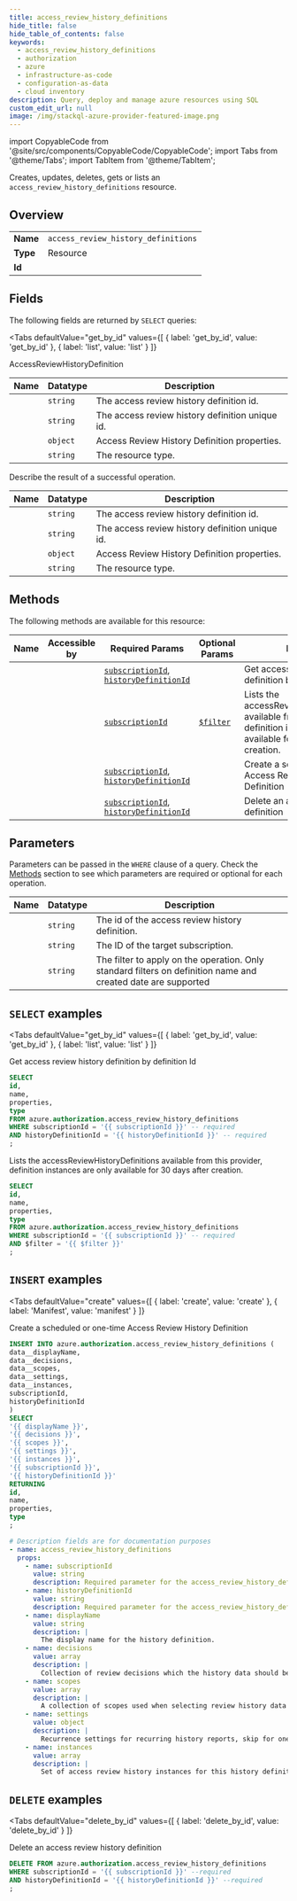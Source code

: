 ```yaml
--- 
title: access_review_history_definitions
hide_title: false
hide_table_of_contents: false
keywords:
  - access_review_history_definitions
  - authorization
  - azure
  - infrastructure-as-code
  - configuration-as-data
  - cloud inventory
description: Query, deploy and manage azure resources using SQL
custom_edit_url: null
image: /img/stackql-azure-provider-featured-image.png
---
```


import CopyableCode from '@site/src/components/CopyableCode/CopyableCode';
import Tabs from '@theme/Tabs';
import TabItem from '@theme/TabItem';

Creates, updates, deletes, gets or lists an <code>access_review_history_definitions</code> resource.

## Overview
<table><tbody>
<tr><td><b>Name</b></td><td><code>access_review_history_definitions</code></td></tr>
<tr><td><b>Type</b></td><td>Resource</td></tr>
<tr><td><b>Id</b></td><td><CopyableCode code="azure.authorization.access_review_history_definitions" /></td></tr>
</tbody></table>

## Fields

The following fields are returned by `SELECT` queries:

<Tabs
    defaultValue="get_by_id"
    values={[
        { label: 'get_by_id', value: 'get_by_id' },
        { label: 'list', value: 'list' }
    ]}
>
<TabItem value="get_by_id">

AccessReviewHistoryDefinition

<table>
<thead>
    <tr>
    <th>Name</th>
    <th>Datatype</th>
    <th>Description</th>
    </tr>
</thead>
<tbody>
<tr>
    <td><CopyableCode code="id" /></td>
    <td><code>string</code></td>
    <td>The access review history definition id.</td>
</tr>
<tr>
    <td><CopyableCode code="name" /></td>
    <td><code>string</code></td>
    <td>The access review history definition unique id.</td>
</tr>
<tr>
    <td><CopyableCode code="properties" /></td>
    <td><code>object</code></td>
    <td>Access Review History Definition properties.</td>
</tr>
<tr>
    <td><CopyableCode code="type" /></td>
    <td><code>string</code></td>
    <td>The resource type.</td>
</tr>
</tbody>
</table>
</TabItem>
<TabItem value="list">

Describe the result of a successful operation.

<table>
<thead>
    <tr>
    <th>Name</th>
    <th>Datatype</th>
    <th>Description</th>
    </tr>
</thead>
<tbody>
<tr>
    <td><CopyableCode code="id" /></td>
    <td><code>string</code></td>
    <td>The access review history definition id.</td>
</tr>
<tr>
    <td><CopyableCode code="name" /></td>
    <td><code>string</code></td>
    <td>The access review history definition unique id.</td>
</tr>
<tr>
    <td><CopyableCode code="properties" /></td>
    <td><code>object</code></td>
    <td>Access Review History Definition properties.</td>
</tr>
<tr>
    <td><CopyableCode code="type" /></td>
    <td><code>string</code></td>
    <td>The resource type.</td>
</tr>
</tbody>
</table>
</TabItem>
</Tabs>

## Methods

The following methods are available for this resource:

<table>
<thead>
    <tr>
    <th>Name</th>
    <th>Accessible by</th>
    <th>Required Params</th>
    <th>Optional Params</th>
    <th>Description</th>
    </tr>
</thead>
<tbody>
<tr>
    <td><a href="#get_by_id"><CopyableCode code="get_by_id" /></a></td>
    <td><CopyableCode code="select" /></td>
    <td><a href="#parameter-subscriptionId"><code>subscriptionId</code></a>, <a href="#parameter-historyDefinitionId"><code>historyDefinitionId</code></a></td>
    <td></td>
    <td>Get access review history definition by definition Id</td>
</tr>
<tr>
    <td><a href="#list"><CopyableCode code="list" /></a></td>
    <td><CopyableCode code="select" /></td>
    <td><a href="#parameter-subscriptionId"><code>subscriptionId</code></a></td>
    <td><a href="#parameter-$filter"><code>$filter</code></a></td>
    <td>Lists the accessReviewHistoryDefinitions available from this provider, definition instances are only available for 30 days after creation.</td>
</tr>
<tr>
    <td><a href="#create"><CopyableCode code="create" /></a></td>
    <td><CopyableCode code="insert" /></td>
    <td><a href="#parameter-subscriptionId"><code>subscriptionId</code></a>, <a href="#parameter-historyDefinitionId"><code>historyDefinitionId</code></a></td>
    <td></td>
    <td>Create a scheduled or one-time Access Review History Definition</td>
</tr>
<tr>
    <td><a href="#delete_by_id"><CopyableCode code="delete_by_id" /></a></td>
    <td><CopyableCode code="delete" /></td>
    <td><a href="#parameter-subscriptionId"><code>subscriptionId</code></a>, <a href="#parameter-historyDefinitionId"><code>historyDefinitionId</code></a></td>
    <td></td>
    <td>Delete an access review history definition</td>
</tr>
</tbody>
</table>

## Parameters

Parameters can be passed in the `WHERE` clause of a query. Check the [Methods](#methods) section to see which parameters are required or optional for each operation.

<table>
<thead>
    <tr>
    <th>Name</th>
    <th>Datatype</th>
    <th>Description</th>
    </tr>
</thead>
<tbody>
<tr id="parameter-historyDefinitionId">
    <td><CopyableCode code="historyDefinitionId" /></td>
    <td><code>string</code></td>
    <td>The id of the access review history definition.</td>
</tr>
<tr id="parameter-subscriptionId">
    <td><CopyableCode code="subscriptionId" /></td>
    <td><code>string</code></td>
    <td>The ID of the target subscription.</td>
</tr>
<tr id="parameter-$filter">
    <td><CopyableCode code="$filter" /></td>
    <td><code>string</code></td>
    <td>The filter to apply on the operation. Only standard filters on definition name and created date are supported</td>
</tr>
</tbody>
</table>

## `SELECT` examples

<Tabs
    defaultValue="get_by_id"
    values={[
        { label: 'get_by_id', value: 'get_by_id' },
        { label: 'list', value: 'list' }
    ]}
>
<TabItem value="get_by_id">

Get access review history definition by definition Id

```sql
SELECT
id,
name,
properties,
type
FROM azure.authorization.access_review_history_definitions
WHERE subscriptionId = '{{ subscriptionId }}' -- required
AND historyDefinitionId = '{{ historyDefinitionId }}' -- required
;
```
</TabItem>
<TabItem value="list">

Lists the accessReviewHistoryDefinitions available from this provider, definition instances are only available for 30 days after creation.

```sql
SELECT
id,
name,
properties,
type
FROM azure.authorization.access_review_history_definitions
WHERE subscriptionId = '{{ subscriptionId }}' -- required
AND $filter = '{{ $filter }}'
;
```
</TabItem>
</Tabs>


## `INSERT` examples

<Tabs
    defaultValue="create"
    values={[
        { label: 'create', value: 'create' },
        { label: 'Manifest', value: 'manifest' }
    ]}
>
<TabItem value="create">

Create a scheduled or one-time Access Review History Definition

```sql
INSERT INTO azure.authorization.access_review_history_definitions (
data__displayName,
data__decisions,
data__scopes,
data__settings,
data__instances,
subscriptionId,
historyDefinitionId
)
SELECT 
'{{ displayName }}',
'{{ decisions }}',
'{{ scopes }}',
'{{ settings }}',
'{{ instances }}',
'{{ subscriptionId }}',
'{{ historyDefinitionId }}'
RETURNING
id,
name,
properties,
type
;
```
</TabItem>
<TabItem value="manifest">

```yaml
# Description fields are for documentation purposes
- name: access_review_history_definitions
  props:
    - name: subscriptionId
      value: string
      description: Required parameter for the access_review_history_definitions resource.
    - name: historyDefinitionId
      value: string
      description: Required parameter for the access_review_history_definitions resource.
    - name: displayName
      value: string
      description: |
        The display name for the history definition.
    - name: decisions
      value: array
      description: |
        Collection of review decisions which the history data should be filtered on. For example if Approve and Deny are supplied the data will only contain review results in which the decision maker approved or denied a review request.
    - name: scopes
      value: array
      description: |
        A collection of scopes used when selecting review history data
    - name: settings
      value: object
      description: |
        Recurrence settings for recurring history reports, skip for one-time reports.
    - name: instances
      value: array
      description: |
        Set of access review history instances for this history definition.
```
</TabItem>
</Tabs>


## `DELETE` examples

<Tabs
    defaultValue="delete_by_id"
    values={[
        { label: 'delete_by_id', value: 'delete_by_id' }
    ]}
>
<TabItem value="delete_by_id">

Delete an access review history definition

```sql
DELETE FROM azure.authorization.access_review_history_definitions
WHERE subscriptionId = '{{ subscriptionId }}' --required
AND historyDefinitionId = '{{ historyDefinitionId }}' --required
;
```
</TabItem>
</Tabs>
